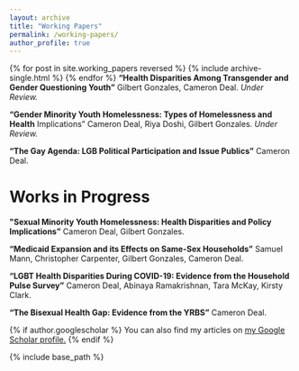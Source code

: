 ```yaml
---
layout: archive
title: "Working Papers"
permalink: /working-papers/
author_profile: true
---
```


{% for post in site.working_papers reversed %}
  {% include archive-single.html %}
{% endfor %}
**“Health Disparities Among Transgender and Gender Questioning Youth”**
Gilbert Gonzales, Cameron Deal. *Under Review.*

**“Gender Minority Youth Homelessness: Types of Homelessness and Health**
Implications” Cameron Deal, Riya Doshi, Gilbert Gonzales. *Under Review.*

**“The Gay Agenda: LGB Political Participation and Issue Publics”** Cameron
Deal.


# Works in Progress
**"Sexual Minority Youth Homelessness: Health Disparities and Policy Implications”**
Cameron Deal, Gilbert Gonzales.

**“Medicaid Expansion and its Effects on Same-Sex Households”** Samuel Mann,
Christopher Carpenter, Gilbert Gonzales, Cameron Deal.

**“LGBT Health Disparities During COVID-19: Evidence from the Household
Pulse Survey”** Cameron Deal, Abinaya Ramakrishnan, Tara McKay, Kirsty
Clark.

**“The Bisexual Health Gap: Evidence from the YRBS”** Cameron Deal.

{% if author.googlescholar %}
  You can also find my articles on <u><a href="{{author.googlescholar}}">my Google Scholar profile</a>.</u>
{% endif %}

{% include base_path %}


